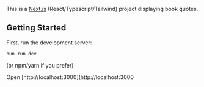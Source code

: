 This is a [Next.js](https://nextjs.org) (React/Typescript/Tailwind) project displaying book quotes.

## Getting Started

First, run the development server:

```bash
bun run dev
```

(or npm/yarn if you prefer)

Open [http://localhost:3000](http://localhost:3000